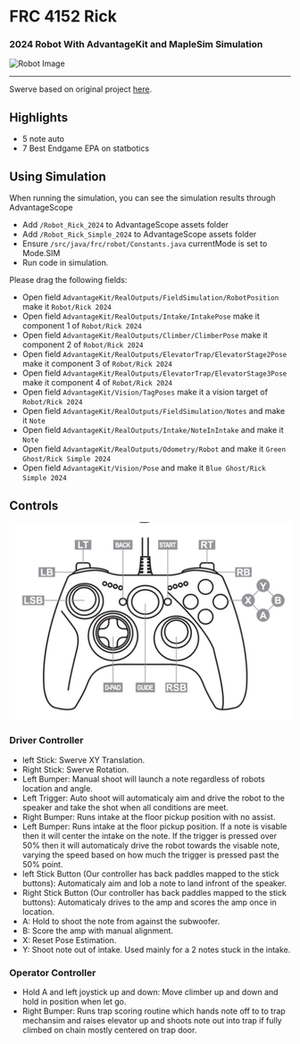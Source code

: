 # FRC 4152 Rick

### 2024 Robot With AdvantageKit and MapleSim Simulation

![Robot Image](/assets/_MG_2139.jpg)

---

Swerve based on original project [here](https://www.chiefdelphi.com/t/advantagekit-2024-log-replay-again/442968/54).

## Highlights
- 5 note auto
- 7 Best Endgame EPA on statbotics

## Using Simulation
When running the simulation, you can see the simulation results through AdvantageScope

- Add `/Robot_Rick_2024` to AdvantageScope assets folder
- Add `/Robot_Rick_Simple_2024` to AdvantageScope assets folder
- Ensure `/src/java/frc/robot/Constants.java` currentMode is set to Mode.SIM
- Run code in simulation.

Please drag the following fields:

- Open field `AdvantageKit/RealOutputs/FieldSimulation/RobotPosition` make it `Robot/Rick 2024`
- Open field `AdvantageKit/RealOutputs/Intake/IntakePose` make it component 1 of `Robot/Rick 2024`
- Open field `AdvantageKit/RealOutputs/Climber/ClimberPose` make it component 2 of `Robot/Rick 2024`
- Open field `AdvantageKit/RealOutputs/ElevatorTrap/ElevatorStage2Pose` make it component 3 of `Robot/Rick 2024`
- Open field `AdvantageKit/RealOutputs/ElevatorTrap/ElevatorStage3Pose` make it component 4 of `Robot/Rick 2024`
- Open field `AdvantageKit/Vision/TagPoses` make it a vision target of `Robot/Rick 2024`
- Open field `AdvantageKit/RealOutputs/FieldSimulation/Notes` and make it `Note`
- Open field `AdvantageKit/RealOutputs/Intake/NoteInIntake` and make it `Note`
- Open field `AdvantageKit/RealOutputs/Odometry/Robot` and make it `Green Ghost/Rick Simple 2024`
- Open field `AdvantageKit/Vision/Pose` and make it `Blue Ghost/Rick Simple 2024`

## Controls
![Controller Image](/assets/XboxDiagram.png)
### Driver Controller
- left Stick: Swerve XY Translation.
- Right Stick: Swerve Rotation.
- Left Bumper: Manual shoot will launch a note regardless of robots location and angle.
- Left Trigger: Auto shoot will automaticaly aim and drive the robot to the speaker and take the shot when all conditions are meet.
- Right Bumper: Runs intake at the floor pickup position with no assist.
- Left Bumper: Runs intake at the floor pickup position. If a note is visable then it will center the intake on the note. If the trigger is pressed over 50% then it will automaticaly drive the robot towards the visable note, varying the speed based on how much the trigger is pressed past the 50% point.
- left Stick Button (Our controller has back paddles mapped to the stick buttons): Automaticaly aim and lob a note to land infront of the speaker.
- Right Stick Button (Our controller has back paddles mapped to the stick buttons): Automaticaly drives to the amp and scores the amp once in location.
- A: Hold to shoot the note from against the subwoofer.
- B: Score the amp with manual alignment.
- X: Reset Pose Estimation.
- Y: Shoot note out of intake. Used mainly for a 2 notes stuck in the intake.

### Operator Controller
- Hold A and left joystick up and down: Move climber up and down and hold in position when let go.
- Right Bumper: Runs trap scoring routine which hands note off to to trap mechansim and raises elevator up and shoots note out into trap if fully climbed on chain mostly centered on trap door.